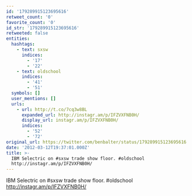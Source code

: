 ```yaml
---
id: '179289915123695616'
retweet_count: '0'
favorite_count: '0'
id_str: '179289915123695616'
retweeted: false
entities:
  hashtags:
    - text: sxsw
      indices:
        - '17'
        - '22'
    - text: oldschool
      indices:
        - '41'
        - '51'
  symbols: []
  user_mentions: []
  urls:
    - url: http://t.co/7cq3w8BL
      expanded_url: http://instagr.am/p/IFZVXFNB0H/
      display_url: instagr.am/p/IFZVXFNB0H/
      indices:
        - '52'
        - '72'
original_url: https://twitter.com/benbalter/status/179289915123695616
date: '2012-03-12T19:37:01.000Z'
title: >-
  IBM Selectric on #sxsw trade show floor. #oldschool
  http://instagr.am/p/IFZVXFNB0H/
---
```


IBM Selectric on #sxsw trade show floor. #oldschool http://instagr.am/p/IFZVXFNB0H/